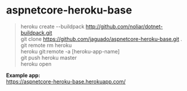# aspnetcore-heroku-base

> heroku create --buildpack http://github.com/noliar/dotnet-buildpack.git  
> git clone https://github.com/jaguado/aspnetcore-heroku-base.git .    
> git remote rm heroku  
> heroku git:remote -a [heroku-app-name]  
> git push heroku master  
> heroku open

**Example app:**  
https://aspnetcore-heroku-base.herokuapp.com/